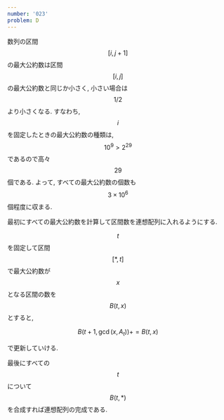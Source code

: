 ```yaml
---
number: '023'
problem: D
---
```

数列の区間 $$ [i, j+1] $$ の最大公約数は区間 $$ [i, j] $$ の最大公約数と同じか小さく, 小さい場合は $$ 1/2 $$ より小さくなる. すなわち, $$ i $$ を固定したときの最大公約数の種類は, $$ 10^9 \gt 2^{29} $$ であるので高々 $$ 29 $$ 個である. よって, すべての最大公約数の個数も $$ 3 \times 10^6 $$ 個程度に収まる.

最初にすべての最大公約数を計算して区間数を連想配列に入れるようにする.

$$ t $$ を固定して区間 $$ [*, t] $$ で最大公約数が $$ x $$ となる区間の数を $$ B(t, x) $$ とすると,

$$
B(t+1, \gcd(x, A_t)) += B(t, x)
$$

で更新していける.

最後にすべての $$ t $$ について $$ B(t, *) $$ を合成すれば連想配列の完成である.
